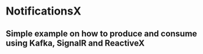 # NotificationsX

## Simple example on how to produce and consume using Kafka, SignalR and ReactiveX
